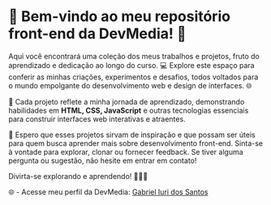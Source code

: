 # 🚀 Bem-vindo ao meu repositório front-end da DevMedia! 🎨

Aqui você encontrará uma coleção dos meus trabalhos e projetos, fruto do aprendizado e dedicação ao longo do curso. 💻 Explore este espaço para conferir as minhas criações, experimentos e desafios, todos voltados para o mundo empolgante do desenvolvimento web e design de interfaces. 🌐

🔨 Cada projeto reflete a minha jornada de aprendizado, demonstrando habilidades em **HTML, CSS, JavaScript** e outras tecnologias essenciais para construir interfaces web interativas e atraentes.

🌟 Espero que esses projetos sirvam de inspiração e que possam ser úteis para quem busca aprender mais sobre desenvolvimento front-end. Sinta-se à vontade para explorar, clonar ou fornecer feedback. Se tiver alguma pergunta ou sugestão, não hesite em entrar em contato!

Divirta-se explorando e aprendendo! 🚀🌐🎉

🌐 - Acesse meu perfil da DevMedia: [Gabriel Iuri dos Santos](https://www.devmedia.com.br/perfil/gabriel-iuri-dos-santos)
